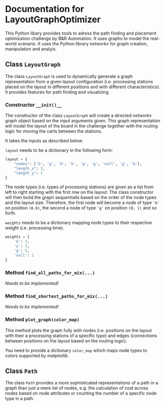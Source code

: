 # Documentation for LayoutGraphOptimizer

This Python libary provides tools to adress the path finding and placement optimization challenge by B&R Automation. It uses graphs to model the real-world scenario. It uses the Python library *networkx* for graph creation, manipulation and analyis.

## Class `LayoutGraph`

The class `LayoutGraph` is used to dynamically generate a graph representation from a given layout configuration (i.e. processing stations placed on the layout in different positions and with different characteristics). It provides features for path finding and visualizing.

### Constructor `__init()__`
The constructor of the class `LayoutGraph` will create a directed *networkx* graph object based on the input arguments given. This graph representation will model the layout of the board in the challenge together with the routing logic for moving the carts between the stations.

It takes the inputs as described below.

`layout` needs to be a dictionary in the following form:

```python
layout = {
    "nodes": ['b', 'g', 'b', 'b', 'g', 'g', 'null', 'g', 'b'],
    "length_x": 3,
    "length_y": 3
}
```

The node types (i.e. types of processing stations) are given as a list from left to right starting with the first row on the layout. The class constructor will then build the graph sequentialls based on the order of the node types and the layout size. Therefore, the first node will become a node of type `'b'` on position `(0,0)`, the second a node of type `'g'` on position `(0, 1)` and so forth.

`weights` needs to be a dictionary mapping node types to their respective weight (i.e. processing time). 

```python
weights = {
    'b': 3,
    'y': 3,
    'g': 5,
    'null': 1
}
```

### Method `find_all_paths_for_mix(...)`

*Needs to be implemented!*

### Method `find_shortest_paths_for_mix(...)`

*Needs to be implemented!*

### Method `plot_graph(color_map)`

This method plots the graph fully with nodes (i.e. positions on the layout with their a processing stations of a specific type) and edges (connections between positions on the layout based on the routing logic). 

You need to provide a dictionary `color_map` which maps node types to colors supported by *matplotlib*.



## Class `Path`

The class `Path` provides a more sophisticated representations of a path in a graph than just a mere list of nodes, e.g. the calculation of cost across nodes based on node attributes or counting the number of a specific node type in a path.